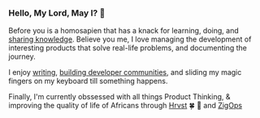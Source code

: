 ### Hello, My Lord, May I? 👋

Before you is a homosapien that has a knack for learning, doing, and [sharing knowledge](https://hackernoon.com/u/Peculiar). Believe you me, I love managing the development of interesting products that solve real-life problems, and documenting the journey.

I enjoy [writing](https://hackernoon.com/u/Peculiar), [building developer communities](https://chat.whatsapp.com/Lr86mcuNudSFMlwNpqyppB), and sliding my magic fingers on my keyboard till something happens.

Finally, I'm currently obssessed with all things Product Thinking, & improving the quality of life of Africans through [Hrvst](https://www.hrvst.market/) 🍀 🌱 and [ZigOps](https://www.zigops.com/)



